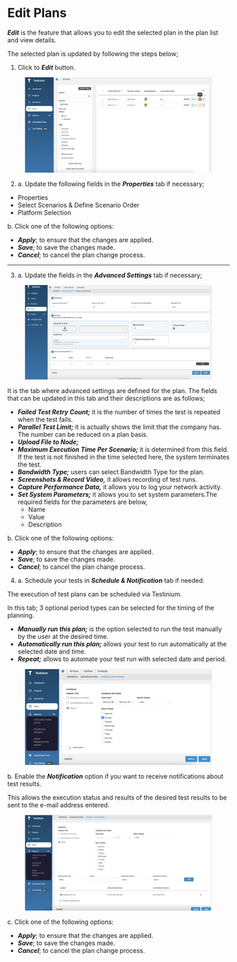 # Edit Plans

_**Edit**_ is the feature that allows you to edit the selected plan in the plan list and view details.

The selected plan is updated by following the steps below;

1. Click to _**Edit**_ button.

<figure><img src="../../.gitbook/assets/Screenshot 2025-02-04 at 16.52.34.png" alt=""><figcaption></figcaption></figure>

2. a.  Update the following fields in the _**Properties**_ tab if necessary;

* Properties
* Select Scenarios & Define Scenario Order
* Platform Selection

&#x20;    &#x20;

&#x20;b.  Click one of the following options:

* _**Apply**_; to ensure that the changes are applied.
* _**Save**_; to save the changes made.
* _**Cancel**_; to cancel the plan change process.



***

3. a. Update the fields in the _**Advanced Settings**_ tab if necessary;

<figure><img src="../../.gitbook/assets/Screenshot 2025-02-04 at 16.57.50.png" alt=""><figcaption></figcaption></figure>

It is the tab where advanced settings are defined for the plan. The fields that can be updated in this tab and their descriptions are as follows;

* _**Failed Test Retry Count;**_ it is the number of times the test is repeated when the test fails.&#x20;
* _**Parallel Test Limit;**_ it is actually shows the limit that the company has. The number can be reduced on a plan basis.&#x20;
* _**Upload File to Node;**_&#x20;
* _**Maximum Execution Time Per Scenario;**_ it is determined from this field. If the test is not finished in the time selected here, the system terminates the test. &#x20;
* _**Bandwidth Type;**_ users can select Bandwidth Type for the plan.&#x20;
* _**Screenshots & Record Video,**_ it  allows recording of test runs.
* _**Capture Performance Data,**_ it allows you to log your network activity.
* _**Set System Parameters;**_ it allows you to set system parameters.The required fields for the parameters are below,
  * Name
  * Value
  * Description

&#x20; b.  Click one of the following options:

* _**Apply**_; to ensure that the changes are applied.
* _**Save**_; to save the changes made.
* _**Cancel**_; to cancel the plan change process.

4. a. Schedule your tests in _**Schedule & Notification**_ tab if needed.

&#x20;      The execution of test plans can be scheduled via Testinium.&#x20;

&#x20;      In this tab; 3 optional period types can be selected for the timing of the planning.

* &#x20;_**Manually run this plan;**_ is the option selected to run the test manually by the user at the desired time.
* &#x20;_**Automatically run this plan;**_ allows your test to run automatically at the selected date and time.
* &#x20;_**Repeat;**_ allows to automate your test run with selected date and period.

<figure><img src="../../.gitbook/assets/Screenshot 2025-02-06 at 08.46.47.png" alt=""><figcaption></figcaption></figure>

&#x20;b. Enable the _**Notification**_ option if you want to receive notifications about test results.&#x20;

This allows the execution status and results of the desired test results to be sent to the e-mail address entered.

<figure><img src="../../.gitbook/assets/Screenshot 2025-02-06 at 08.49.19.png" alt=""><figcaption></figcaption></figure>

&#x20; c. Click one of the following options:

* _**Apply**_; to ensure that the changes are applied.
* _**Save**_; to save the changes made.
* _**Cancel**_; to cancel the plan change process.



